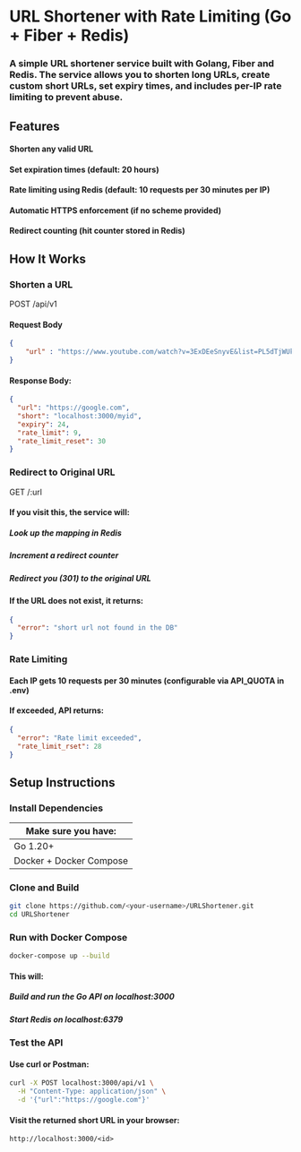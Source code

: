 # URL Shortener with Rate Limiting (Go + Fiber + Redis)

### A simple URL shortener service built with Golang, Fiber and Redis. The service allows you to shorten long URLs, create custom short URLs, set expiry times, and includes per-IP rate limiting to prevent abuse.


## Features

#### Shorten any valid URL
#### Set expiration times (default: 20 hours)
#### Rate limiting using Redis (default: 10 requests per 30 minutes per IP)
#### Automatic HTTPS enforcement (if no scheme provided)
#### Redirect counting (hit counter stored in Redis)

## How It Works

### Shorten a URL
POST /api/v1

#### Request Body
```json
{
    "url" : "https://www.youtube.com/watch?v=3ExDEeSnyvE&list=PL5dTjWUk_cPY"
}
```

#### Response Body:
```json
{
  "url": "https://google.com",
  "short": "localhost:3000/myid",
  "expiry": 24,
  "rate_limit": 9,
  "rate_limit_reset": 30
}
```

### Redirect to Original URL
GET /:url

#### If you visit this, the service will:

##### Look up the mapping in Redis
##### Increment a redirect counter
##### Redirect you (301) to the original URL

#### If the URL does not exist, it returns:
```json
{
  "error": "short url not found in the DB"
}
```

### Rate Limiting

#### Each IP gets 10 requests per 30 minutes (configurable via API_QUOTA in .env)

#### If exceeded, API returns:
```json
{
  "error": "Rate limit exceeded",
  "rate_limit_rset": 28
}
```


## Setup Instructions

### Install Dependencies

| Make sure you have:        |
|----------------------------|
| Go 1.20+                   |
Docker + Docker Compose      |

### Clone and Build
```sh
git clone https://github.com/<your-username>/URLShortener.git
cd URLShortener
```


### Run with Docker Compose
```sh
docker-compose up --build
```


#### This will:

##### Build and run the Go API on localhost:3000
##### Start Redis on localhost:6379

### Test the API

#### Use curl or Postman:
```sh
curl -X POST localhost:3000/api/v1 \
  -H "Content-Type: application/json" \
  -d '{"url":"https://google.com"}'
```

#### Visit the returned short URL in your browser:
`http://localhost:3000/<id>`
